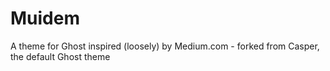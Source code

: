 Muidem
======

A theme for Ghost inspired (loosely) by Medium.com - forked from Casper, the default Ghost theme
